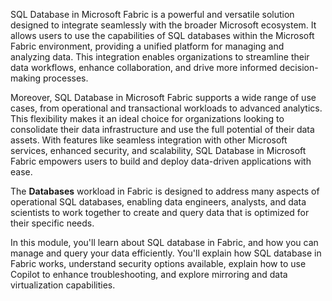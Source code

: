 SQL Database in Microsoft Fabric is a powerful and versatile solution designed to integrate seamlessly with the broader Microsoft ecosystem. It allows users to use the capabilities of SQL databases within the Microsoft Fabric environment, providing a unified platform for managing and analyzing data. This integration enables organizations to streamline their data workflows, enhance collaboration, and drive more informed decision-making processes.

Moreover, SQL Database in Microsoft Fabric supports a wide range of use cases, from operational and transactional workloads to advanced analytics. This flexibility makes it an ideal choice for organizations looking to consolidate their data infrastructure and use the full potential of their data assets. With features like seamless integration with other Microsoft services, enhanced security, and scalability, SQL Database in Microsoft Fabric empowers users to build and deploy data-driven applications with ease.

The **Databases** workload in Fabric is designed to address many aspects of operational SQL databases, enabling data engineers, analysts, and data scientists to work together to create and query data that is optimized for their specific needs.

In this module, you'll learn about SQL database in Fabric, and how you can manage and query your data efficiently. You'll explain how SQL database in Fabric works, understand security options available, explain how to use Copilot to enhance troubleshooting, and explore mirroring and data virtualization capabilities.
